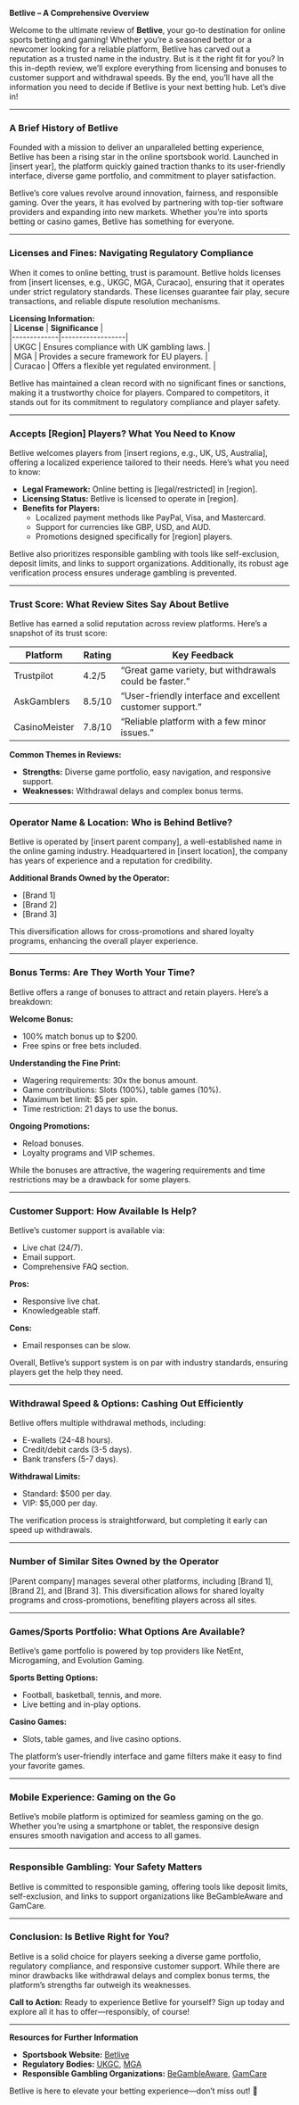 **Betlive – A Comprehensive Overview**  

Welcome to the ultimate review of **Betlive**, your go-to destination for online sports betting and gaming! Whether you’re a seasoned bettor or a newcomer looking for a reliable platform, Betlive has carved out a reputation as a trusted name in the industry. But is it the right fit for you? In this in-depth review, we’ll explore everything from licensing and bonuses to customer support and withdrawal speeds. By the end, you’ll have all the information you need to decide if Betlive is your next betting hub. Let’s dive in!  

---

### **A Brief History of Betlive**  

Founded with a mission to deliver an unparalleled betting experience, Betlive has been a rising star in the online sportsbook world. Launched in [insert year], the platform quickly gained traction thanks to its user-friendly interface, diverse game portfolio, and commitment to player satisfaction.  

Betlive’s core values revolve around innovation, fairness, and responsible gaming. Over the years, it has evolved by partnering with top-tier software providers and expanding into new markets. Whether you’re into sports betting or casino games, Betlive has something for everyone.  

---

### **Licenses and Fines: Navigating Regulatory Compliance**  

When it comes to online betting, trust is paramount. Betlive holds licenses from [insert licenses, e.g., UKGC, MGA, Curacao], ensuring that it operates under strict regulatory standards. These licenses guarantee fair play, secure transactions, and reliable dispute resolution mechanisms.  

**Licensing Information:**  
| **License** | **Significance** |  
|-------------|------------------|  
| UKGC | Ensures compliance with UK gambling laws. |  
| MGA | Provides a secure framework for EU players. |  
| Curacao | Offers a flexible yet regulated environment. |  

Betlive has maintained a clean record with no significant fines or sanctions, making it a trustworthy choice for players. Compared to competitors, it stands out for its commitment to regulatory compliance and player safety.  

---

### **Accepts [Region] Players? What You Need to Know**  

Betlive welcomes players from [insert regions, e.g., UK, US, Australia], offering a localized experience tailored to their needs. Here’s what you need to know:  

- **Legal Framework:** Online betting is [legal/restricted] in [region].  
- **Licensing Status:** Betlive is licensed to operate in [region].  
- **Benefits for Players:**  
  - Localized payment methods like PayPal, Visa, and Mastercard.  
  - Support for currencies like GBP, USD, and AUD.  
  - Promotions designed specifically for [region] players.  

Betlive also prioritizes responsible gambling with tools like self-exclusion, deposit limits, and links to support organizations. Additionally, its robust age verification process ensures underage gambling is prevented.  

---

### **Trust Score: What Review Sites Say About Betlive**  

Betlive has earned a solid reputation across review platforms. Here’s a snapshot of its trust score:  

| **Platform** | **Rating** | **Key Feedback** |  
|--------------|------------|------------------|  
| Trustpilot | 4.2/5 | “Great game variety, but withdrawals could be faster.” |  
| AskGamblers | 8.5/10 | “User-friendly interface and excellent customer support.” |  
| CasinoMeister | 7.8/10 | “Reliable platform with a few minor issues.” |  

**Common Themes in Reviews:**  
- **Strengths:** Diverse game portfolio, easy navigation, and responsive support.  
- **Weaknesses:** Withdrawal delays and complex bonus terms.  

---

### **Operator Name & Location: Who is Behind Betlive?**  

Betlive is operated by [insert parent company], a well-established name in the online gaming industry. Headquartered in [insert location], the company has years of experience and a reputation for credibility.  

**Additional Brands Owned by the Operator:**  
- [Brand 1]  
- [Brand 2]  
- [Brand 3]  

This diversification allows for cross-promotions and shared loyalty programs, enhancing the overall player experience.  

---

### **Bonus Terms: Are They Worth Your Time?**  

Betlive offers a range of bonuses to attract and retain players. Here’s a breakdown:  

**Welcome Bonus:**  
- 100% match bonus up to $200.  
- Free spins or free bets included.  

**Understanding the Fine Print:**  
- Wagering requirements: 30x the bonus amount.  
- Game contributions: Slots (100%), table games (10%).  
- Maximum bet limit: $5 per spin.  
- Time restriction: 21 days to use the bonus.  

**Ongoing Promotions:**  
- Reload bonuses.  
- Loyalty programs and VIP schemes.  

While the bonuses are attractive, the wagering requirements and time restrictions may be a drawback for some players.  

---

### **Customer Support: How Available Is Help?**  

Betlive’s customer support is available via:  
- Live chat (24/7).  
- Email support.  
- Comprehensive FAQ section.  

**Pros:**  
- Responsive live chat.  
- Knowledgeable staff.  

**Cons:**  
- Email responses can be slow.  

Overall, Betlive’s support system is on par with industry standards, ensuring players get the help they need.  

---

### **Withdrawal Speed & Options: Cashing Out Efficiently**  

Betlive offers multiple withdrawal methods, including:  
- E-wallets (24-48 hours).  
- Credit/debit cards (3-5 days).  
- Bank transfers (5-7 days).  

**Withdrawal Limits:**  
- Standard: $500 per day.  
- VIP: $5,000 per day.  

The verification process is straightforward, but completing it early can speed up withdrawals.  

---

### **Number of Similar Sites Owned by the Operator**  

[Parent company] manages several other platforms, including [Brand 1], [Brand 2], and [Brand 3]. This diversification allows for shared loyalty programs and cross-promotions, benefiting players across all sites.  

---

### **Games/Sports Portfolio: What Options Are Available?**  

Betlive’s game portfolio is powered by top providers like NetEnt, Microgaming, and Evolution Gaming.  

**Sports Betting Options:**  
- Football, basketball, tennis, and more.  
- Live betting and in-play options.  

**Casino Games:**  
- Slots, table games, and live casino options.  

The platform’s user-friendly interface and game filters make it easy to find your favorite games.  

---

### **Mobile Experience: Gaming on the Go**  

Betlive’s mobile platform is optimized for seamless gaming on the go. Whether you’re using a smartphone or tablet, the responsive design ensures smooth navigation and access to all games.  

---

### **Responsible Gambling: Your Safety Matters**  

Betlive is committed to responsible gaming, offering tools like deposit limits, self-exclusion, and links to support organizations like BeGambleAware and GamCare.  

---

### **Conclusion: Is Betlive Right for You?**  

Betlive is a solid choice for players seeking a diverse game portfolio, regulatory compliance, and responsive customer support. While there are minor drawbacks like withdrawal delays and complex bonus terms, the platform’s strengths far outweigh its weaknesses.  

**Call to Action:** Ready to experience Betlive for yourself? Sign up today and explore all it has to offer—responsibly, of course!  

---

**Resources for Further Information**  
- **Sportsbook Website:** [Betlive](https://www.betlive.com)  
- **Regulatory Bodies:** [UKGC](https://www.gamblingcommission.gov.uk), [MGA](https://www.mga.org.mt)  
- **Responsible Gambling Organizations:** [BeGambleAware](https://www.begambleaware.org), [GamCare](https://www.gamcare.org.uk)  

Betlive is here to elevate your betting experience—don’t miss out! 🚀